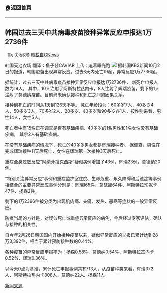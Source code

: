 ###  [:house:返回首頁](https://github.com/ourhimalayas/txt)
---


## 韩国过去三天中共病毒疫苗接种异常反应申报达1万2736件
` 首尔天池农场` [轉載自GNews](https://gnews.org/zh-hans/1569307/)

韩国天池农场
翻译：鱼子酱CAVIAR
上传：追着曙光跑
![](https://assets.gnews.org/wp-content/uploads/2021/10/疫苗反应.jpeg)
据韩国KBS新闻10月2日的报道，韩国疫苗出现异常反应，过去3天内死亡19起，异常反应1万2736起。

据统计，过去三天中共病毒疫苗接种异常反应申报达1万2736件， 新死亡申报人数为19人。 其中，10人注射了阿斯特拉热内卡，8人注射了辉瑞疫苗，剩下的1人注射了莫德纳疫苗。目前尚未确认接种和死亡之间的因果关系。

接种到死亡的时间从1天到126天不等。 死亡年龄段为：60多岁7人，40多岁4人，50多岁3人，70多岁2人，20多岁、80多岁和90多岁各1人，按性别来看，男性14人，女性5人。

死亡者中有15名正在调查是否有基础疾病，40多岁的1名男性和1名女性没有基础疾病， 其余2人有基础疾病。

在没有基础疾病的情况下，死亡的40多岁男女都是辉瑞接种者。 据调查，男性在完成辉瑞接种11天后死亡，女性在辉瑞第一次接种3天后死亡。

重症全身过敏反应“阿纳菲拉克西斯”疑似病例增加了43例，辉瑞23例，莫德纳20例。

“特别关注异常反应”事例和重症监护室住院、生命危重、永久障碍和后遗症等事例相结合的主要异常反应事例分别是：辉瑞165件、莫瑟娜64件、阿斯特拉珍妮卡47件、扬森2件。

剩下的1万2396件被分类为出现肌肉痛、头痛、发热、恶寒等症状的一般异常反应。

防疫当局的方针是，对疑似死亡或重症异常反应的病例，今后经过专家评估，确认与接种的相关性。

自今年2月26日韩国国内开始接种疫苗以来，疑似异常反应的举报已累计达到28万3,392件，相当于累计预防接种数的0.44%。

各种疫苗的异常反应申报率为：扬森0.58%、莫德纳0.54%、阿斯特拉杰内卡0.52%、辉瑞0.36%。

以今天0点为基准，累计死亡申报事例共有713人，从疫苗种类来看，辉瑞372人、阿斯特拉热内卡308人、莫德纳22人、扬森11人。

[新闻来源](https://mn.kbs.co.kr/mobile/news/view.do?ncd=5292203)
